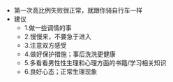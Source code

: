 - 第一次高比例失败很正常，就跟你骑自行车一样
- 建议
	- 1.做一些调情的事
	- 2.慢慢来，不要急于进入
	- 3.注意双方感受
	- 4.做好保护措施；事后洗洗更健康
	- 5.多看看男性性生理和心理方面的书籍/学习相关知识
	- 6.良好心态；正常生理现象